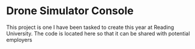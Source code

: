# Drone Simulator Console
This project is one I have been tasked to create this year at Reading University. The code is located here so that it can be shared with potential employers
